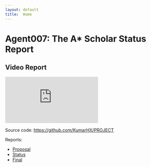 ```yaml
---
layout: default
title:  Home
---
```



# Agent007: The A* Scholar Status Report

## Video Report

<iframe src="https://www.youtube.com/watch?v=TTUUmLabrpc" frameborder="0" allowfullscreen=""></iframe>

Source code: https://github.com/KumarHX/PROJECT




Reports:

- [Proposal](proposal.html)
- [Status](status.html)
- [Final](final.html)

